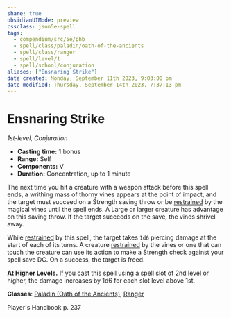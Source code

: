 ```yaml
---
share: true
obsidianUIMode: preview
cssclass: json5e-spell
tags:
  - compendium/src/5e/phb
  - spell/class/paladin/oath-of-the-ancients
  - spell/class/ranger
  - spell/level/1
  - spell/school/conjuration
aliases: ["Ensnaring Strike"]
date created: Monday, September 11th 2023, 9:03:00 pm
date modified: Thursday, September 14th 2023, 7:37:13 pm
---
```

# Ensnaring Strike

*1st-level, Conjuration*  

- **Casting time:** 1 bonus
- **Range:** Self
- **Components:** V
- **Duration:** Concentration, up to 1 minute

The next time you hit a creature with a weapon attack before this spell ends, a writhing mass of thorny vines appears at the point of impact, and the target must succeed on a Strength saving throw or be [restrained](../../5e-rules/conditions.md##restrained) by the magical vines until the spell ends. A Large or larger creature has advantage on this saving throw. If the target succeeds on the save, the vines shrivel away.

While [restrained](../../5e-rules/conditions.md##restrained) by this spell, the target takes `1d6` piercing damage at the start of each of its turns. A creature [restrained](../../5e-rules/conditions.md.md##restrained) by the vines or one that can touch the creature can use its action to make a Strength check against your spell save DC. On a success, the target is freed.

**At Higher Levels.** If you cast this spell using a spell slot of 2nd level or higher, the damage increases by 1d6 for each slot level above 1st.

**Classes**: [Paladin (Oath of the Ancients)](../classes/paladin-oath-of-the-ancients.md#), [Ranger](../classes/ranger.md#)

Player's Handbook p. 237